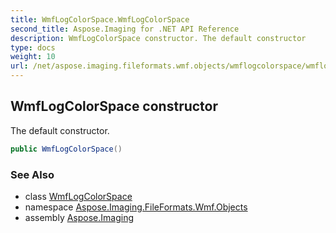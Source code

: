 ```yaml
---
title: WmfLogColorSpace.WmfLogColorSpace
second_title: Aspose.Imaging for .NET API Reference
description: WmfLogColorSpace constructor. The default constructor
type: docs
weight: 10
url: /net/aspose.imaging.fileformats.wmf.objects/wmflogcolorspace/wmflogcolorspace/
---
```

## WmfLogColorSpace constructor

The default constructor.

```csharp
public WmfLogColorSpace()
```

### See Also

* class [WmfLogColorSpace](../)
* namespace [Aspose.Imaging.FileFormats.Wmf.Objects](../../wmflogcolorspace/)
* assembly [Aspose.Imaging](../../../)


